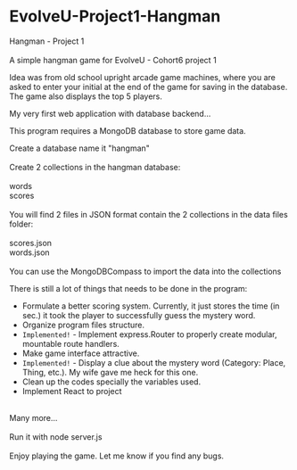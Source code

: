 # EvolveU-Project1-Hangman

Hangman - Project 1
<br>
<br>
A simple hangman game for EvolveU - Cohort6 project 1

Idea was from old school upright arcade game machines, where you are asked to enter your initial at the end of the game for saving in the database. The game also displays the top 5 players.

My very first web application with database backend...

This program requires a MongoDB database to store game data.

Create a database name it "hangman"
<br>
<br>
Create 2 collections in the hangman database:
<br>
<br>
words
<br>
scores
<br>
<br>
You will find 2 files in JSON format contain the 2 collections in the data files folder:
<br>
<br>
scores.json
<br>
words.json
<br>
<br>
You can use the MongoDBCompass to import the data into the collections

There is still a lot of things that needs to be done in the program:
- Formulate a better scoring system. Currently, it just stores the time (in sec.) it took the player to successfully guess the mystery word.
- Organize program files structure.
- `Implemented!` - Implement express.Router to properly create modular, mountable route handlers.
- Make game interface attractive.
- `Implemented!` - Display a clue about the mystery word (Category: Place, Thing, etc.). My wife gave me heck for this one.
- Clean up the codes specially the variables used.
- Implement React to project
<br>
Many more...
<br>
<br>
Run it with node server.js
<br>
<br>
Enjoy playing the game. Let me know if you find any bugs.

